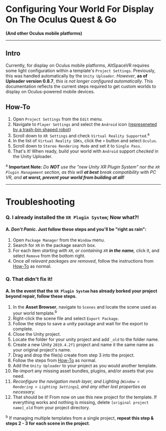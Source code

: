 # Configuring Your World For Display On The Oculus Quest & Go
**(And other Oculus mobile platforms)**
****
## Intro
Currently, for display on Oculus mobile platforms, AltSpaceVR requires some light configuration within a template's `Project Settings`. Previously, this was handled automatically by the `Unity Uploader`. _However_, **as of Uploader version 0.8.7**, _this is not longer configured automatically_. This documentation reflects the current steps required to get custom worlds to display on Oculus-powered mobile devices.

## How-To
1. Open `Project Settings` from the `Edit` menu.
2. Navigate to `Player Settings` and select the `Android` icon ([represeneted by a trash-bin shaped robot](https://commons.wikimedia.org/wiki/File:Android_robot.svg))
3. Scroll down to `XR Settings` and check `Virtual Reality Supported`.<sup>a</sup>
4. In the list of `Virtual Reality SDKs`, click the `+` button and select `Oculus`.
5. Scroll down to `Stereo Rendering Mode` and set it to `Single Pass`.
6. That's it! When ready, build your world with `Android` support _checked_ in the Unity Uploader.

<sup>a</sup> **Important Note:** _Do **NOT** use the "new Unity XR Plugin System" nor the `XR Plugin Management` section, as this will **at best** break compatibility with PC VR, and **at worst, prevent your world from building at all!**_
****
# Troubleshooting
### Q. I already installed the `XR Plugin System`; Now what?!
#### A. _Don't Panic_. Just follow these steps and you'll be "right as rain":
1. Open `Package Manager` from the `Window` menu.
2. Search for `XR` in the package search box.
3. For each item _starting with `XR`, or containing `XR` **in the name**,_ click it, and select `Remove` from the bottom right.
4. Once _all relevant packages are removed_, follow the instructions from [How-To](#how-to) as normal.

### Q. That didn't fix it!
#### A. In the event that the `XR Plugin System` has already borked your project beyond repair, follow these steps.
1. In the **Asset Browser**, navigate to `Scenes` and locate the scene used as your world template.<sup>b</sup>
2. Right-click the scene file and select `Export Package`.
3. Follow the steps to save a unity package and wait for the export to complete.
4. Close the Unity project.
5. Locate the folder for your unity project and add `_old` to the folder name.
6. Create a new Unity `2019.4.2f1` project and name it the same name as your original project's name.
7. Drag and drop the file(s) create from step 3 into the project.
8. Follow the steps from [How-To](#how-to) as normal.
9. Add the `Unity Uploader` to your project as you would another template.
10. Re-import any missing asset bundles, plugins, and/or assets that you need.
11. _Reconfigure the navigation mesh layer, and Lighting (`Window > Rendering > Lighting Settings`), and any other lost properties as necessary._
12. That should be it! From now on use this new project for the template. If everything works and nothing is missing, delete `[original project name]_old` from your project directory.

<sup>b</sup> If managing multiple templates from a single project, **repeat this step & steps 2 - 3 for each scene in the project**.
